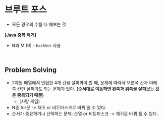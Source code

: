 # 브루트 포스

- 모든 경우의 수를 다 해보는 것



**[Java 중복 제거]**

- N과 M (9) - `HashSet` 사용

``` java



```





## Problem Solving

- 2차원 배열에서 인접한 4개 칸을 살펴봐야 할 때, 문제에 따라서 오른쪽 칸과 아래쪽 칸만 살펴봐도 되는 문제가 있다. **(순서대로 이동하면 왼쪽과 위쪽을 살펴보는 것은 중복되기 때문)**
  - (사탕 게임)
- N중 for문 -> 재귀 or 비트마스크로 바꿔 풀 수 있다.
- 순서가 중요하거나 선택하는 문제: 순열 or 비트마스크 -> 재귀로 바꿔 풀 수 있다.

